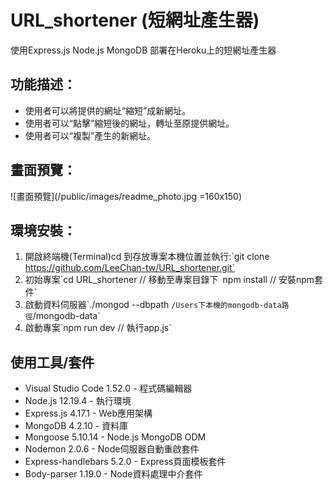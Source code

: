 # URL_shortener (短網址產生器)
使用Express.js Node.js MongoDB 部署在Heroku上的短網址產生器

## 功能描述：
* 使用者可以將提供的網址“縮短”成新網址。
* 使用者可以“點擊”縮短後的網址，轉址至原提供網址。
* 使用者可以“複製”產生的新網址。

## 畫面預覽：
![畫面預覽](/public/images/readme_photo.jpg =160x150)

## 環境安裝：
1. 開啟終端機(Terminal)cd 到存放專案本機位置並執行:\`git clone https://github.com/LeeChan-tw/URL_shortener.git`
2. 初始專案\`cd URL_shortener  // 移動至專案目錄下` `npm install  // 安裝npm套件`
3. 啟動資料伺服器\`./mongod --dbpath `/Users下本機的mongodb-data路徑`/mongodb-data`
4. 啟動專案\`npm run dev // 執行app.js`

## 使用工具/套件 
* Visual Studio Code 1.52.0 - 程式碼編輯器
* Node.js 12.19.4 - 執行環境 
* Express.js 4.17.1 - Web應用架構
* MongoDB 4.2.10 - 資料庫
* Mongoose 5.10.14 - Node.js MongoDB ODM
* Nodemon 2.0.6 - Node伺服器自動重啟套件
* Express-handlebars 5.2.0 - Express頁面模板套件
* Body-parser 1.19.0 - Node資料處理中介套件


 
